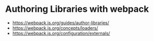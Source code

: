 # Authoring Libraries with webpack
- https://webpack.js.org/guides/author-libraries/
- https://webpack.js.org/concepts/loaders/
- https://webpack.js.org/configuration/externals/